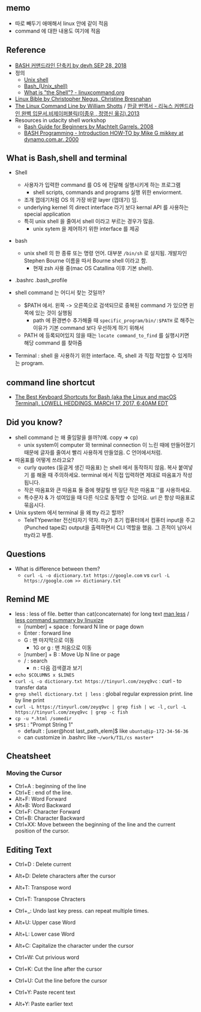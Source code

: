 ## memo
- 따로 빼두기 애매해서 linux 안에 같이 적음
- command 에 대한 내용도 여기에 적음

## Reference
- [BASH 커맨드라인 단축키 by devh SEP 28, 2018](http://www.devh.kr/2018/Command-Line-Shortcuts/)
- 정의 
  - [Unix shell](https://en.wikipedia.org/wiki/Unix_shell)
  - [Bash_(Unix_shell)](https://en.wikipedia.org/wiki/Bash_(Unix_shell))
  - [What is "the Shell"? - linuxcommand.org](https://linuxcommand.org/lc3_lts0010.php)
- [Linux Bible by Christopher Negus, Christine Bresnahan](https://www.goodreads.com/book/show/13838572-linux-bible)
- [The Linux Command Line by William Shotts](http://linuxcommand.org/tlcl.php) / [한글 번역서 - 리눅스 커맨드라인 완벽 입문서.비제이퍼블릭(이종우 , 정영신 옮김).2013](http://www.kyobobook.co.kr/product/detailViewKor.laf?mallGb=KOR&ejkGb=KOR&barcode=9788994774299)
- Resources in udacity shell workshop
  - [Bash Guide for Beginners by Machtelt Garrels. 2008](https://tldp.org/LDP/Bash-Beginners-Guide/html/)
  - [BASH Programming - Introduction HOW-TO by Mike G mikkey at dynamo.com.ar. 2000](https://tldp.org/HOWTO/Bash-Prog-Intro-HOWTO.html)


## What is Bash,shell and terminal
- Shell
  - 사용자가 입력한 command 를 OS 에 전달해 실행시키게 하는 프로그램
    - shell scripts, commands and programs 실행 위한 enviorment. 
  - 조개 껍데기처럼 OS 의 가장 바깥 layer (껍데기) 임.
  - underlying kernel 의 direct interface 라기 보다 kernal API 를 사용하는 special application 
  - 특히 unix shell 을 줄여서 shell 이라고 부르는 경우가 많음.
    - unix sytem 을 제어하기 위한 interface 를 제공
- bash 
  - unix shell  의 한 종류 또는 명령 언어. 대부분 `/bin/sh` 로 설치됨. 개발자인 Stephen Bourne 이름을 따서 Bourne shell 이라고 함. 
    - 현재 zsh 사용 중(mac OS Catallina 이후 기본 shell). 
- .bashrc .bash_profile
- shell command 는 어디서 찾는 것일까?
  - $PATH 에서. 왼쪽 -> 오른쪽으로 검색되므로 중복된 command 가 있으면 왼쪽에 있는 것이 실행됨
    - path 에 환경변수 추가해줄 때 `specific_program/bin/:$PATH` 로 해주는 이유가 기본 command 보다 우선하게 하기 위해서
  - PATH 에 등록되어있지 않을 때는 `locate command_to_find` 를 실행시키면 해당 command 를 찾아줌

- Terminal : shell 을 사용하기 위한 interface. 즉, shell 과 직접 작업할 수 있게하는 program.

## command line shortcut
- [The Best Keyboard Shortcuts for Bash (aka the Linux and macOS Terminal). LOWELL HEDDINGS. MARCH 17, 2017, 6:40AM EDT](https://www.howtogeek.com/howto/ubuntu/keyboard-shortcuts-for-bash-command-shell-for-ubuntu-debian-suse-redhat-linux-etc/)

## Did you know?
- shell command 는 왜 줄임말을 쓸까?(예. copy => cp)
  - unix system이 computer 와 terminal connection 이 느린 때에 만들어졌기 때문에 글자를 줄여서 빨리 사용하게 만들었음. C 언어에서처럼.
- 따옴표를 어떻게 쓰라고요?
  - curly quotes (둥글게 생긴 따옴표) 는 shell 에서 동작하지 않음. 복사 붙여넣기 를 해올 때 주의하세요. terminal 에서 직접 입력하면 제대로 따옴표가 작성됩니다.
  - 작은 따옴표와 큰 따옴표 둘 중에 헷갈릴 땐 일단 작은 따옴표 ''를 사용하세요.
  - 특수문자 & 가 섞여있을 때 다른 식으로 동작할 수 있어요. url 은 항상 따옴표로 묶읍시다.
- Unix system 에서 terminal 을 왜 tty 라고 할까?
  - TeleTYpewriter 전신타자기 약자. tty가 초기 컴퓨터에서 컴퓨터 input을 주고(Punched tape로) output을 출력하면서 CLI 역할을 했음. 그 흔적이 남아서 tty라고 부름.

## Questions
- What is difference between them?
  - `curl -L -o dictionary.txt https://google.com` vs `curl -L https://google.com >> dictionary.txt`

## Remind ME
- less : less of file. better than cat(concaternate) for long text [man less](https://man7.org/linux/man-pages/man1/less.1.html) / [less command summary by linuxize](https://linuxize.com/post/less-command-in-linux/)
  - [number] + space : forward N line or page down
  - Enter : forward line 
  - G : 맨 마지막으로 이동
    - 1G or g : 맨 처음으로 이동
  - [number] + B : Move Up N line or page 
  - / : search 
    - n : 다음 검색결과 보기
- `echo $COLUMNS x $LINES`
- `curl -L -o dictionary.txt https://tinyurl.com/zeyq9vc` : curl - to transfer data
- `grep shell dictionary.txt | less` : global regular expression print. line by line print
- `curl -L https://tinyurl.com/zeyq9vc | grep fish | wc -l` , `curl -L https://tinyurl.com/zeyq9vc | grep -c fish`
- `cp -u *.html /somedir`
- `$PS1` : "Prompt String 1"
  - default : [user@host last_path_elem]$ like `ubuntu@ip-172-34-56-36`
  - can customize in .bashrc like `~/work/TIL/cs master*`


## Cheatsheet
### Moving the Cursor
- Ctrl+A : beginning of the line
- Ctrl+E : end of the line.
- Alt+F: Word Forward
- Alt+B: Word Backward
- Ctrl+F: Character Forward
- Ctrl+B: Character Backward
- Ctrl+XX: Move between the beginning of the line and the current position of the cursor. 

## Editing Text
- Ctrl+D : Delete current
- Alt+D: Delete characters after the cursor

- Alt+T: Transpose word
- Ctrl+T: Transpose Chracters
- Ctrl+_: Undo last key press. can repeat multiple times.
- Alt+U: Upper case Word
- Alt+L: Lower case Word
- Alt+C: Capitalize the character under the cursor

- Ctrl+W: Cut privious word
- Ctrl+K: Cut the line after the cursor
- Ctrl+U: Cut the line before the cursor
- Ctrl+Y: Paste recent text
- Alt+Y: Paste earlier text

